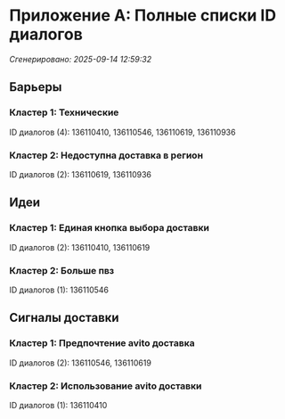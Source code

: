 # Приложение A: Полные списки ID диалогов

*Сгенерировано: 2025-09-14 12:59:32*

## Барьеры

### Кластер 1: Технические
ID диалогов (4):
136110410, 136110546, 136110619, 136110936

### Кластер 2: Недоступна доставка в регион
ID диалогов (2):
136110619, 136110936

## Идеи

### Кластер 1: Единая кнопка выбора доставки
ID диалогов (2):
136110410, 136110619

### Кластер 2: Больше пвз
ID диалогов (1):
136110546

## Сигналы доставки

### Кластер 1: Предпочтение avito доставка
ID диалогов (2):
136110546, 136110619

### Кластер 2: Использование avito доставки
ID диалогов (1):
136110410

